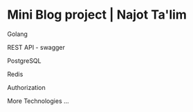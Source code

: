 # Mini Blog project | Najot Ta'lim

Golang

REST API - swagger

PostgreSQL

Redis

Authorization

More Technologies ...